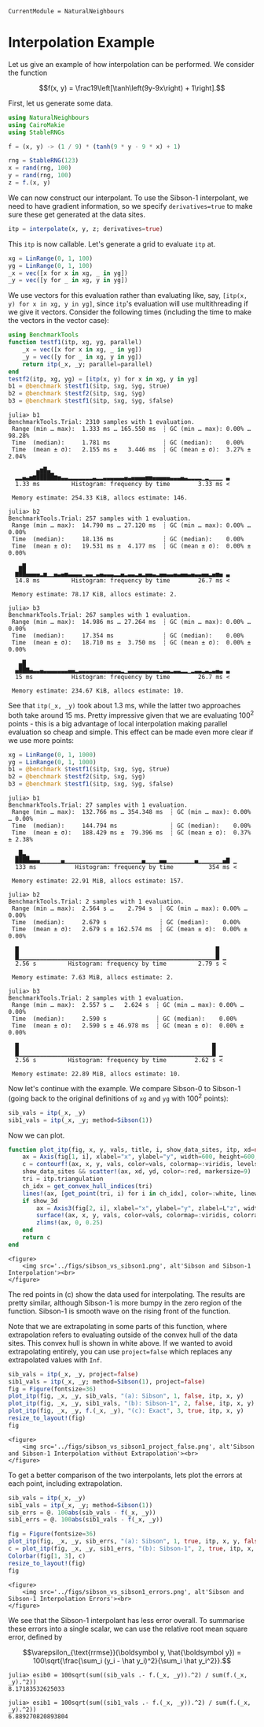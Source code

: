 ```@meta
CurrentModule = NaturalNeighbours
```

# Interpolation Example

Let us give an example of how interpolation can be performed. We consider the function

```math
f(x, y) = \frac19\left[\tanh\left(9y-9x\right) + 1\right].
```

First, let us generate some data.

```julia
using NaturalNeighbours 
using CairoMakie 
using StableRNGs 

f = (x, y) -> (1 / 9) * (tanh(9 * y - 9 * x) + 1)

rng = StableRNG(123)
x = rand(rng, 100)
y = rand(rng, 100)
z = f.(x, y)
```

We can now construct our interpolant. To use the Sibson-1 interpolant, we need to have gradient information, so we specify `derivatives=true` to make sure these get generated at the data sites.

```julia
itp = interpolate(x, y, z; derivatives=true)
```

This `itp` is now callable. Let's generate a grid to evaluate `itp` at.

```julia
xg = LinRange(0, 1, 100)
yg = LinRange(0, 1, 100)
_x = vec([x for x in xg, _ in yg])
_y = vec([y for _ in xg, y in yg])
```

We use vectors for this evaluation rather than evaluating like, say, `[itp(x, y) for x in xg, y in yg]`, since `itp`'s evaluation will use multithreading if we give it vectors. Consider the following times (including the time to make the vectors in the vector case):

```julia
using BenchmarkTools
function testf1(itp, xg, yg, parallel)
    _x = vec([x for x in xg, _ in yg])
    _y = vec([y for _ in xg, y in yg])
    return itp(_x, _y; parallel=parallel)
end
testf2(itp, xg, yg) = [itp(x, y) for x in xg, y in yg]
b1 = @benchmark $testf1($itp, $xg, $yg, $true)
b2 = @benchmark $testf2($itp, $xg, $yg)
b3 = @benchmark $testf1($itp, $xg, $yg, $false)
```
```julia-repl
julia> b1
BenchmarkTools.Trial: 2310 samples with 1 evaluation.
 Range (min … max):  1.333 ms … 165.550 ms  ┊ GC (min … max): 0.00% … 98.28%
 Time  (median):     1.781 ms               ┊ GC (median):    0.00%
 Time  (mean ± σ):   2.155 ms ±   3.446 ms  ┊ GC (mean ± σ):  3.27% ±  2.04%

        ▄▆█▄▁
  ▂▂▄▃▅▆█████▆▅▃▃▂▂▂▂▂▂▂▃▂▂▃▃▃▃▃▃▄▃▄▄▄▄▅▅▄▄▄▄▄▃▃▃▄▃▂▂▂▂▁▂▁▁▁▁ ▃
  1.33 ms         Histogram: frequency by time        3.33 ms <

 Memory estimate: 254.33 KiB, allocs estimate: 146.

julia> b2
BenchmarkTools.Trial: 257 samples with 1 evaluation.
 Range (min … max):  14.790 ms … 27.120 ms  ┊ GC (min … max): 0.00% … 0.00%
 Time  (median):     18.136 ms              ┊ GC (median):    0.00%
 Time  (mean ± σ):   19.531 ms ±  4.177 ms  ┊ GC (mean ± σ):  0.00% ± 0.00%

   ▅█
  ▆██▄▄▄▄▂▅▁▁▄▃▄▅▃▃▃▃▁▃▃▁▃▄▃▃▃▂▂▄▂▃▃▂▄▂▄▄▃▂▄▄▃▃▄▃▄▄▃▄▃▃▄▄▂▄▅▄ ▃
  14.8 ms         Histogram: frequency by time        26.7 ms <

 Memory estimate: 78.17 KiB, allocs estimate: 2.

julia> b3
BenchmarkTools.Trial: 267 samples with 1 evaluation.
 Range (min … max):  14.986 ms … 27.264 ms  ┊ GC (min … max): 0.00% … 0.00%
 Time  (median):     17.354 ms              ┊ GC (median):    0.00%
 Time  (mean ± σ):   18.710 ms ±  3.750 ms  ┊ GC (mean ± σ):  0.00% ± 0.00%

   ▄█
  ▄██▇▄▃▃▄▃▃▃▃▃▃▃▄▄▂▃▃▃▃▃▃▃▃▃▃▃▃▂▁▃▃▃▃▃▃▃▃▃▂▃▃▂▃▃▂▂▁▂▃▃▂▃▂▃▄▃ ▃
  15 ms           Histogram: frequency by time        26.7 ms <

 Memory estimate: 234.67 KiB, allocs estimate: 10.
```

 See that `itp(_x, _y)` took about 1.3 ms, while the latter two approaches both take around  15 ms. Pretty impressive given that we are evaluating $100^2$ points - this is a big advantage of local interpolation making parallel evaluation so cheap and simple. This effect can be made even more clear if we use more points:

```julia
xg = LinRange(0, 1, 1000)
yg = LinRange(0, 1, 1000)
b1 = @benchmark $testf1($itp, $xg, $yg, $true)
b2 = @benchmark $testf2($itp, $xg, $yg)
b3 = @benchmark $testf1($itp, $xg, $yg, $false)
```
```julia-repl
julia> b1
BenchmarkTools.Trial: 27 samples with 1 evaluation.
 Range (min … max):  132.766 ms … 354.348 ms  ┊ GC (min … max): 0.00% … 0.00%
 Time  (median):     144.794 ms               ┊ GC (median):    0.00%
 Time  (mean ± σ):   188.429 ms ±  79.396 ms  ┊ GC (mean ± σ):  0.37% ± 2.38%

  ▁█▃▁
  ████▄▄▄▁▁▁▁▁▁▄▁▁▁▁▁▁▁▁▁▁▁▁▁▁▁▁▁▁▁▁▁▁▄▁▁▁▁▄▄▁▁▁▁▁▁▁▁▄▁▁▁▁▁▁▁▄▇ ▁
  133 ms           Histogram: frequency by time          354 ms <

 Memory estimate: 22.91 MiB, allocs estimate: 157.

julia> b2
BenchmarkTools.Trial: 2 samples with 1 evaluation.
 Range (min … max):  2.564 s …    2.794 s  ┊ GC (min … max): 0.00% … 0.00%
 Time  (median):     2.679 s               ┊ GC (median):    0.00%
 Time  (mean ± σ):   2.679 s ± 162.574 ms  ┊ GC (mean ± σ):  0.00% ± 0.00%

  █                                                        █
  █▁▁▁▁▁▁▁▁▁▁▁▁▁▁▁▁▁▁▁▁▁▁▁▁▁▁▁▁▁▁▁▁▁▁▁▁▁▁▁▁▁▁▁▁▁▁▁▁▁▁▁▁▁▁▁▁█ ▁
  2.56 s         Histogram: frequency by time         2.79 s <

 Memory estimate: 7.63 MiB, allocs estimate: 2.

julia> b3
BenchmarkTools.Trial: 2 samples with 1 evaluation.
 Range (min … max):  2.557 s …   2.624 s  ┊ GC (min … max): 0.00% … 0.00%
 Time  (median):     2.590 s              ┊ GC (median):    0.00%
 Time  (mean ± σ):   2.590 s ± 46.978 ms  ┊ GC (mean ± σ):  0.00% ± 0.00%

  █                                                       █
  █▁▁▁▁▁▁▁▁▁▁▁▁▁▁▁▁▁▁▁▁▁▁▁▁▁▁▁▁▁▁▁▁▁▁▁▁▁▁▁▁▁▁▁▁▁▁▁▁▁▁▁▁▁▁▁█ ▁
  2.56 s         Histogram: frequency by time        2.62 s <

 Memory estimate: 22.89 MiB, allocs estimate: 10.
```

Now let's continue with the example. We compare Sibson-0 to Sibson-1 (going back to the original definitions of `xg` and `yg` with $100^2$ points):

```julia
sib_vals = itp(_x, _y)
sib1_vals = itp(_x, _y; method=Sibson(1))
```

Now we can plot.

```julia
function plot_itp(fig, x, y, vals, title, i, show_data_sites, itp, xd=nothing, yd=nothing, show_3d=true, levels=-0.1:0.05:0.3)
    ax = Axis(fig[1, i], xlabel="x", ylabel="y", width=600, height=600, title=title, titlealign=:left)
    c = contourf!(ax, x, y, vals, color=vals, colormap=:viridis, levels=levels, extendhigh=:auto)
    show_data_sites && scatter!(ax, xd, yd, color=:red, markersize=9)
    tri = itp.triangulation
    ch_idx = get_convex_hull_indices(tri)
    lines!(ax, [get_point(tri, i) for i in ch_idx], color=:white, linewidth=4, linestyle=:dash)
    if show_3d
        ax = Axis3(fig[2, i], xlabel="x", ylabel="y", zlabel=L"z", width=600, height=600, title=" ", titlealign=:left, azimuth=0.49)
        surface!(ax, x, y, vals, color=vals, colormap=:viridis, colorrange=(-0.1, 0.3))
        zlims!(ax, 0, 0.25)
    end
    return c
end
```

```@raw html
<figure>
    <img src='../figs/sibson_vs_sibson1.png', alt'Sibson and Sibson-1 Interpolation'><br>
</figure>
```

The red points in (c) show the data used for interpolating. The results are pretty similar, although Sibson-1 is more bumpy in the zero region of the function. Sibson-1 is smooth wave on the rising front of the function.

Note that we are extrapolating in some parts of this function, where extrapolation refers to evaluating outside of the convex hull of the data sites. This convex hull is shown in white above. If we wanted to avoid extrapolating entirely, you can use `project=false` which replaces any extrapolated values with `Inf`.

```julia
sib_vals = itp(_x, _y, project=false)
sib1_vals = itp(_x, _y; method=Sibson(1), project=false)
fig = Figure(fontsize=36)
plot_itp(fig, _x, _y, sib_vals, "(a): Sibson", 1, false, itp, x, y)
plot_itp(fig, _x, _y, sib1_vals, "(b): Sibson-1", 2, false, itp, x, y)
plot_itp(fig, _x, _y, f.(_x, _y), "(c): Exact", 3, true, itp, x, y)
resize_to_layout!(fig)
fig
```

```@raw html
<figure>
    <img src='../figs/sibson_vs_sibson1_project_false.png', alt'Sibson and Sibson-1 Interpolation without Extrapolation'><br>
</figure>
```

To get a better comparison of the two interpolants, lets plot the errors at each point, including extrapolation.

```julia
sib_vals = itp(_x, _y)
sib1_vals = itp(_x, _y; method=Sibson(1))
sib_errs = @. 100abs(sib_vals - f(_x, _y))
sib1_errs = @. 100abs(sib1_vals - f(_x, _y))

fig = Figure(fontsize=36)
plot_itp(fig, _x, _y, sib_errs, "(a): Sibson", 1, true, itp, x, y, false, 0:0.5:3)
c = plot_itp(fig, _x, _y, sib1_errs, "(b): Sibson-1", 2, true, itp, x, y, false, 0:0.5:3)
Colorbar(fig[1, 3], c)
resize_to_layout!(fig)
fig
```

```@raw html
<figure>
    <img src='../figs/sibson_vs_sibson1_errors.png', alt'Sibson and Sibson-1 Interpolation Errors'><br>
</figure>
```

We see that the Sibson-1 interpolant has less error overall. To summarise these errors into a single scalar, we can use the relative root mean square error, defined by 

```math 
\varepsilon_{\text{rrmse}}(\boldsymbol y, \hat{\boldsymbol y}) = 100\sqrt{\frac{\sum_i (y_i - \hat y_i)^2}{\sum_i \hat y_i^2}}.
```

```julia-repl
julia> esib0 = 100sqrt(sum((sib_vals .- f.(_x, _y)).^2) / sum(f.(_x, _y).^2))
8.17183532625033

julia> esib1 = 100sqrt(sum((sib1_vals .- f.(_x, _y)).^2) / sum(f.(_x, _y).^2))
6.889270820893804
```

